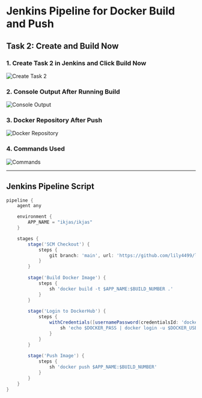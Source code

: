 # Jenkins Pipeline for Docker Build and Push

## **Task 2: Create and Build Now**

### **1. Create Task 2 in Jenkins and Click Build Now**
![Create Task 2](https://github.com/user-attachments/assets/e438ecae-ec5a-476b-a6ca-9eaa24b25fee)

### **2. Console Output After Running Build**
![Console Output](https://github.com/user-attachments/assets/35f3e6df-67f8-4540-90d0-a265efb5423e)

### **3. Docker Repository After Push**
![Docker Repository](https://github.com/user-attachments/assets/6fb6a51b-74d2-4ead-b741-d376dcdac8e3)

### **4. Commands Used**
![Commands](https://github.com/user-attachments/assets/57037e2c-cc21-4803-9916-65b63cc7c593)

---

## **Jenkins Pipeline Script**

```groovy
pipeline {
    agent any

    environment {
        APP_NAME = "ikjas/ikjas"
    }

    stages {
        stage('SCM Checkout') {
            steps {
                git branch: 'main', url: 'https://github.com/lily4499/lil-node-app.git'
            }
        }
        
        stage('Build Docker Image') {
            steps {  
                sh 'docker build -t $APP_NAME:$BUILD_NUMBER .'
            }
        }
        
        stage('Login to DockerHub') {
            steps {
                withCredentials([usernamePassword(credentialsId: 'docker-token', usernameVariable: 'DOCKER_USER', passwordVariable: 'DOCKER_PASS')]) {
                    sh 'echo $DOCKER_PASS | docker login -u $DOCKER_USER --password-stdin'
                }
            }
        }
        
        stage('Push Image') {
            steps {
                sh 'docker push $APP_NAME:$BUILD_NUMBER'
            }
        }
    }
}
```
